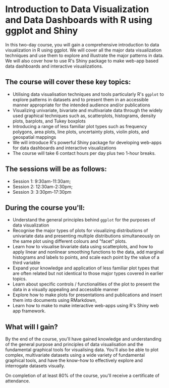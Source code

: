# Introduction to Data Visualization and Data Dashboards with R using ggplot and Shiny

In this two-day course, you will gain a comprehensive introduction to data visualization in R using ggplot. We will cover all the major data visualization techniques and use them to explore and illustrate the major patterns in data. We will also cover how to use R's Shiny package to make web-app based data dashboards and interactive visualizations.

## The course will cover these key topics:

* Utilising data visualisation techniques and tools particularly R's `ggplot` to explore patterns in datasets and to present them in an accessible manner appropriate for the intended audience and/or publications
* Visualizing univariate, bivariate and multivariate data through the widely used graphical techniques such as, scatterplots, histograms, density plots, barplots, and Tukey boxplots
* Introducing a range of less familiar plot types such as frequency polygons, area plots, line plots, uncertainty plots, violin plots, and geospatial mappings
* We will introduce R's powerful Shiny package for developing web-apps for data dashboards and interactive visualizations
* The course will take 6 contact hours per day plus two 1-hour breaks.

## The sessions will be as follows:

* Session 1: 9:30am-11:30am;
* Session 2: 12:30am-2:30pm;
* Session 3: 3:30pm-17:30pm

## During the course you'll:

* Understand the general principles behind `ggplot` for the purposes of data visualization
* Recognise the major types of plots for visualizing distributions of univariate data and presenting multiple distributions simultaneously on the same plot using different colours and "facet" plots.
* Learn how to visualise bivariate data using scatterplots, and how to apply linear and nonlinear smoothing functions to the data, add marginal histograms and labels to points, and scale each point by the value of a third variable
* Expand your knowledge and application of less familiar plot types that are often related but not identical to those major types covered in earlier topics.
* Learn about specific controls / functionalities of the plot to present the data in a visually appealing and accessible manner
* Explore how to make plots for presentations and publications and insert them into documents using RMarkdown,
* Learn how to make to make interactive web-apps using R's Shiny web app framework.

## What will I gain?  

By the end of the course, you'll have gained knowledge and understanding of the general purpose and principles of data visualisation and the fundamental graphical tools for visualising data.  You'll also be able to plot complex, multivariate datasets using a wide variety of fundamental graphical tools, and have the know-how to effectively explore and interrogate datasets visually.

On completion of at least 80% of the course, you'll receive a certificate of attendance.
